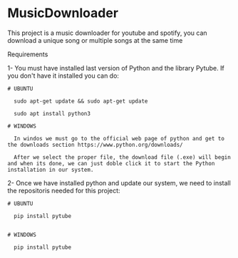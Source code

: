 # MusicDownloader
This project is a music downloader for youtube and spotify, you can download a unique song or multiple songs at the same time

Requirements 

  1- You must have installed last version of Python and the library Pytube. If you don't have it installed you can do:

    # UBUNTU 

      sudo apt-get update && sudo apt-get update 

      sudo apt install python3

    # WINDOWS 

      In windos we must go to the official web page of python and get to the downloads section https://www.python.org/downloads/ 

      After we select the proper file, the download file (.exe) will begin and when its done, we can just doble click it to start the Python installation in our system.

  2- Once we have installed python and update our system, we need to install the repositoris needed for this project: 

    # UBUNTU 

      pip install pytube 


    # WINDOWS

      pip install pytube

      
